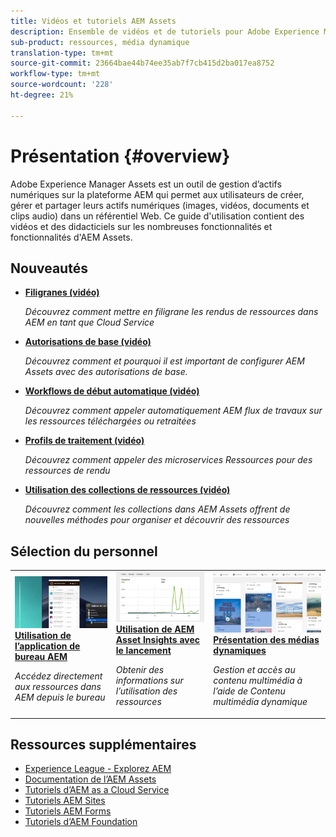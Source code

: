 ```yaml
---
title: Vidéos et tutoriels AEM Assets
description: Ensemble de vidéos et de tutoriels pour Adobe Experience Manager Assets
sub-product: ressources, média dynamique
translation-type: tm+mt
source-git-commit: 23664bae44b74ee35ab7f7cb415d2ba017ea8752
workflow-type: tm+mt
source-wordcount: '228'
ht-degree: 21%

---
```



# Présentation {#overview}

Adobe Experience Manager Assets est un outil de gestion d’actifs numériques sur la plateforme AEM qui permet aux utilisateurs de créer, gérer et partager leurs actifs numériques (images, vidéos, documents et clips audio) dans un référentiel Web. Ce guide d&#39;utilisation contient des vidéos et des didacticiels sur les nombreuses fonctionnalités et fonctionnalités d&#39;AEM Assets.

## Nouveautés

* **[Filigranes (vidéo)](./advanced/watermarks.md)**

   *Découvrez comment mettre en filigrane les rendus de ressources dans AEM en tant que Cloud Service*

* **[Autorisations de base (vidéo)](./configuring/baseline-permissions.md)**

   *Découvrez comment et pourquoi il est important de configurer AEM Assets avec des autorisations de base.*

* **[Workflows de début automatique (vidéo)](./configuring/auto-start-workflows.md)**

   *Découvrez comment appeler automatiquement AEM flux de travaux sur les ressources téléchargées ou retraitées*

* **[Profils de traitement (vidéo)](./configuring/processing-profiles.md)**

   *Découvrez comment appeler des microservices Ressources pour des ressources de rendu*

* **[Utilisation des collections de ressources (vidéo)](./search-and-discovery/collections.md)**

   *Découvrez comment les collections dans AEM Assets offrent de nouvelles méthodes pour organiser et découvrir des ressources*

## Sélection du personnel

<table>
<td>
   <a href="./creative-workflows/aem-desktop-app.md">
   <img alt="Balises intelligentes améliorées" src="./assets/overview/desktop-app.png" />
   </a>
   <div>
      <a href="./creative-workflows/aem-desktop-app.md">
      <strong>Utilisation de l’application de bureau AEM</strong>
      </a>
   </div>
   <p>
      <em>Accédez directement aux ressources dans AEM depuis le bureau</em>
   </p>
</td>
<td>
   <a href="./advanced/asset-insights-launch-tutorial.md">
   <img alt="AEM Assets Insights" src="./assets/overview/asset-insights.png"/>
   </a>
   <div>
      <a href="./advanced/asset-insights-launch-tutorial.md">
      <strong>Utilisation de AEM Asset Insights avec le lancement</strong>
      </a>
   </div>
   <p>
      <em>Obtenir des informations sur l’utilisation des ressources</em>
   <p>
</td>
<td>
   <a href="./dynamic-media/dynamic-media-overview-feature-video-use.md">
   <img alt="Présentation des médias dynamiques" src="./assets/overview/dynamic-media.png" />
   </a>
   <div>
      <a href="./dynamic-media/dynamic-media-overview-feature-video-use.md">
      <strong>Présentation des médias dynamiques</strong>
      </a>
   </div>
   <p>
      <em>Gestion et accès au contenu multimédia à l’aide de Contenu multimédia dynamique</em>
   <p>
</td>
</table>

## Ressources supplémentaires

* [Experience League - Explorez AEM](https://experienceleague.adobe.com/#recommended/solutions/experience-manager)
* [Documentation de l’AEM Assets](https://helpx.adobe.com/fr/experience-manager/6-5/assets/user-guide.html)
* [Tutoriels d’AEM as a Cloud Service](/help/cloud-service/overview.md)
* [Tutoriels AEM Sites](/help/sites/overview.md)
* [Tutoriels AEM Forms](/help/forms/overview.md)
* [Tutoriels d’AEM Foundation](/help/foundation/overview.md)
